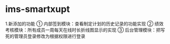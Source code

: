 # ims-smartxupt
1.新添加的功能
	① 内部签到模块：查看制定计划的历史记录的功能实现
	② 绩效考核模块：所有成员一周每天在线时长折线图显示的实现
	③ 后台管理模块：把写死的管理员登录修改为根据权限进行登录